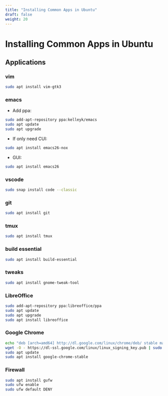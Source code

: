 ```yaml
---
title: "Installing Common Apps in Ubuntu"
draft: false
weight: 20
---
```


# Installing Common Apps in Ubuntu

## Applications

### vim

```sh
sudo apt install vim-gtk3
```

### emacs

- Add ppa:

```sh
sudo add-apt-repository ppa:kelleyk/emacs
sudo apt update
sudo apt upgrade
```

- If only need CUI:

```sh
sudo apt install emacs26-nox
```

- GUI:

```sh
sudo apt install emacs26
```

### vscode

```sh
sudo snap install code --classic
```

### git

```sh
sudo apt install git
```

### tmux

```sh
sudo apt install tmux
```

### build essential

```sh
sudo apt install build-essential
```

### tweaks

```sh
sudo apt install gnome-tweak-tool
```

### LibreOffice

```sh
sudo add-apt-repository ppa:libreoffice/ppa
sudo apt update
sudo apt upgrade
sudo apt install libreoffice
```

### Google Chrome

```sh
echo "deb [arch=amd64] http://dl.google.com/linux/chrome/deb/ stable main" | sudo tee /etc/apt/sources.list.d/google-chrome.list
wget -O - https://dl-ssl.google.com/linux/linux_signing_key.pub | sudo apt-key add -
sudo apt update
sudo apt install google-chrome-stable
```

### Firewall

```sh
sudo apt install gufw
sudo ufw enable
sudo ufw default DENY
```
